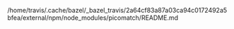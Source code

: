 /home/travis/.cache/bazel/_bazel_travis/2a64cf83a87a03ca94c0172492a5bfea/external/npm/node_modules/picomatch/README.md